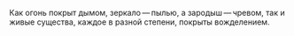 Как огонь покрыт дымом, зеркало — пылью, а зародыш — чревом, так и живые существа, каждое в разной степени, покрыты вожделением.